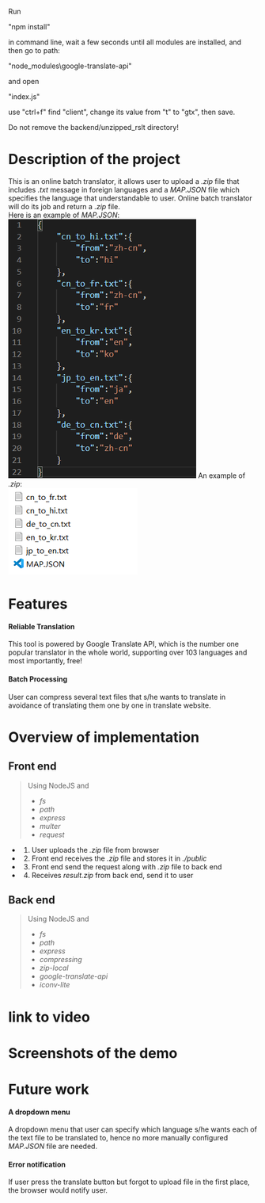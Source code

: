 Run

"npm install"

in command line, wait a few seconds until all modules are installed, and then go to path:

"node_modules\google-translate-api"

and open

"index.js"

use "ctrl+f" find "client", change its value from "t" to "gtx", then save.

Do not remove the backend/unzipped_rslt directory!

# Description of the project
This is an online batch translator, it allows user to upload a *.zip* file that includes *.txt* message in foreign languages and a *MAP.JSON* file which specifies the language that understandable to user. Online batch translator will do its job and return a *.zip* file.  
Here is an example of *MAP.JSON*:  
![MAP.JSON](JSON.png)
An example of *.zip*:  
![.zip](demozip.png)  
# Features
#### Reliable Translation
This tool is powered by Google Translate API, which is the number one popular translator in the whole world, supporting over 103 languages and most importantly, free!
#### Batch Processing
User can compress several text files that s/he wants to translate in avoidance of translating them one by one in translate website.
# Overview of implementation
## Front end
>Using NodeJS and  
> * *fs*
> * *path*
> * *express*
> * *multer* 
> * *request*  
* 1. User uploads the *.zip* file from browser
* 2. Front end receives the *.zip* file and stores it in *./public*
* 3. Front end send the request along with *.zip* file to back end
* 4. Receives *result.zip* from back end, send it to user
## Back end
>Using NodeJS and  
> * *fs*
> * *path*
> * *express*
> * *compressing*
> * *zip-local*
> * *google-translate-api*
> * *iconv-lite*  

# link to video
# Screenshots of the demo
# Future work
#### A dropdown menu
A dropdown menu that user can specify which language s/he wants each of the text file to be translated to, hence no more manually configured *MAP.JSON* file are needed.
#### Error notification
If user press the translate button but forgot to upload file in the first place, the browser would notify user.